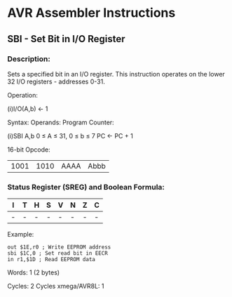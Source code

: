 AVR Assembler Instructions
==========================

SBI - Set Bit in I/O Register
-----------------------------

### <a href="" id="N1898D"></a> Description:

Sets a specified bit in an I/O register. This instruction operates on the lower 32 I/O registers - addresses 0-31.

Operation:

(i)I/O(A,b) ← 1

Syntax: Operands: Program Counter:

(i)SBI A,b 0 ≤ A ≤ 31, 0 ≤ b ≤ 7 PC ← PC + 1

16-bit Opcode:

|      |      |      |      |
|------|------|------|------|
| 1001 | 1010 | AAAA | Abbb |

### <a href="" id="N189C0"></a> Status Register (SREG) and Boolean Formula:

| I   | T   | H   | S   | V   | N   | Z   | C   |
|-----|-----|-----|-----|-----|-----|-----|-----|
| -   | -   | -   | -   | -   | -   | -   | -   |

Example:

``` programlisting
out $1E,r0 ; Write EEPROM address
sbi $1C,0 ; Set read bit in EECR
in r1,$1D ; Read EEPROM data
```

Words: 1 (2 bytes)

Cycles: 2 Cycles xmega/AVR8L: 1
